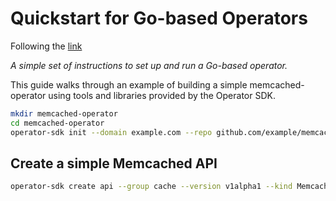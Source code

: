# Quickstart for Go-based Operators

Following the [link](https://sdk.operatorframework.io/docs/building-operators/golang/quickstart/)

*A simple set of instructions to set up and run a Go-based operator.*

This guide walks through an example of building a simple memcached-operator
using tools and libraries provided by the Operator SDK.

```bash
mkdir memcached-operator
cd memcached-operator
operator-sdk init --domain example.com --repo github.com/example/memcached-operator
```

## Create a simple Memcached API

```bash
operator-sdk create api --group cache --version v1alpha1 --kind Memcached --resource --controller
```
